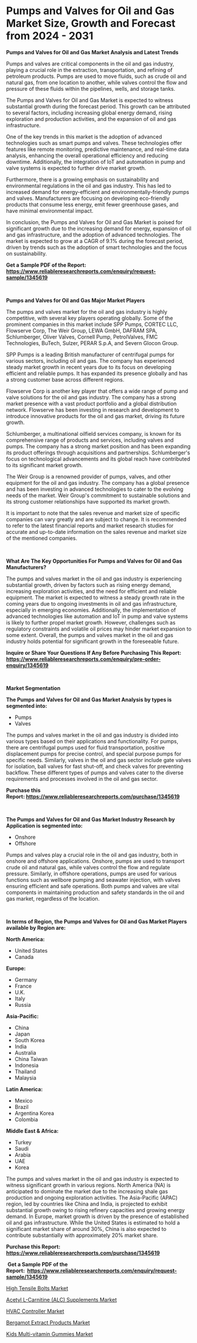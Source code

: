 <p><h1>Pumps and Valves for Oil and Gas Market Size, Growth and Forecast from 2024 - 2031</h1></p><p><strong>Pumps and Valves for Oil and Gas Market Analysis and Latest Trends</strong></p>
<p><p>Pumps and valves are critical components in the oil and gas industry, playing a crucial role in the extraction, transportation, and refining of petroleum products. Pumps are used to move fluids, such as crude oil and natural gas, from one location to another, while valves control the flow and pressure of these fluids within the pipelines, wells, and storage tanks.</p><p>The Pumps and Valves for Oil and Gas Market is expected to witness substantial growth during the forecast period. This growth can be attributed to several factors, including increasing global energy demand, rising exploration and production activities, and the expansion of oil and gas infrastructure.</p><p>One of the key trends in this market is the adoption of advanced technologies such as smart pumps and valves. These technologies offer features like remote monitoring, predictive maintenance, and real-time data analysis, enhancing the overall operational efficiency and reducing downtime. Additionally, the integration of IoT and automation in pump and valve systems is expected to further drive market growth.</p><p>Furthermore, there is a growing emphasis on sustainability and environmental regulations in the oil and gas industry. This has led to increased demand for energy-efficient and environmentally-friendly pumps and valves. Manufacturers are focusing on developing eco-friendly products that consume less energy, emit fewer greenhouse gases, and have minimal environmental impact.</p><p>In conclusion, the Pumps and Valves for Oil and Gas Market is poised for significant growth due to the increasing demand for energy, expansion of oil and gas infrastructure, and the adoption of advanced technologies. The market is expected to grow at a CAGR of 9.1% during the forecast period, driven by trends such as the adoption of smart technologies and the focus on sustainability.</p></p>
<p><strong>Get a Sample PDF of the Report:&nbsp; <a href="https://www.reliableresearchreports.com/enquiry/request-sample/1345619">https://www.reliableresearchreports.com/enquiry/request-sample/1345619</a></strong></p>
<p>&nbsp;</p>
<p><strong>Pumps and Valves for Oil and Gas Major Market Players</strong></p>
<p><p>The pumps and valves market for the oil and gas industry is highly competitive, with several key players operating globally. Some of the prominent companies in this market include SPP Pumps, CORTEC LLC, Flowserve Corp, The Weir Group, LEWA GmbH, DAFRAM SPA, Schlumberger, Oliver Valves, Cornell Pump, PetrolValves, FMC Technologies, BuTech, Sulzer, PERAR S.p.A, and Severn Glocon Group.</p><p>SPP Pumps is a leading British manufacturer of centrifugal pumps for various sectors, including oil and gas. The company has experienced steady market growth in recent years due to its focus on developing efficient and reliable pumps. It has expanded its presence globally and has a strong customer base across different regions.</p><p>Flowserve Corp is another key player that offers a wide range of pump and valve solutions for the oil and gas industry. The company has a strong market presence with a vast product portfolio and a global distribution network. Flowserve has been investing in research and development to introduce innovative products for the oil and gas market, driving its future growth.</p><p>Schlumberger, a multinational oilfield services company, is known for its comprehensive range of products and services, including valves and pumps. The company has a strong market position and has been expanding its product offerings through acquisitions and partnerships. Schlumberger's focus on technological advancements and its global reach have contributed to its significant market growth.</p><p>The Weir Group is a renowned provider of pumps, valves, and other equipment for the oil and gas industry. The company has a global presence and has been investing in advanced technologies to cater to the evolving needs of the market. Weir Group's commitment to sustainable solutions and its strong customer relationships have supported its market growth.</p><p>It is important to note that the sales revenue and market size of specific companies can vary greatly and are subject to change. It is recommended to refer to the latest financial reports and market research studies for accurate and up-to-date information on the sales revenue and market size of the mentioned companies.</p></p>
<p>&nbsp;</p>
<p><strong>What Are The Key Opportunities For Pumps and Valves for Oil and Gas Manufacturers?</strong></p>
<p><p>The pumps and valves market in the oil and gas industry is experiencing substantial growth, driven by factors such as rising energy demand, increasing exploration activities, and the need for efficient and reliable equipment. The market is expected to witness a steady growth rate in the coming years due to ongoing investments in oil and gas infrastructure, especially in emerging economies. Additionally, the implementation of advanced technologies like automation and IoT in pump and valve systems is likely to further propel market growth. However, challenges such as regulatory constraints and volatile oil prices may hinder market expansion to some extent. Overall, the pumps and valves market in the oil and gas industry holds potential for significant growth in the foreseeable future.</p></p>
<p><strong>Inquire or Share Your Questions If Any Before Purchasing This Report: <a href="https://www.reliableresearchreports.com/enquiry/pre-order-enquiry/1345619">https://www.reliableresearchreports.com/enquiry/pre-order-enquiry/1345619</a></strong></p>
<p>&nbsp;</p>
<p><strong>Market Segmentation</strong></p>
<p><strong>The Pumps and Valves for Oil and Gas Market Analysis by types is segmented into:</strong></p>
<p><ul><li>Pumps</li><li>Valves</li></ul></p>
<p><p>The pumps and valves market in the oil and gas industry is divided into various types based on their applications and functionality. For pumps, there are centrifugal pumps used for fluid transportation, positive displacement pumps for precise control, and special purpose pumps for specific needs. Similarly, valves in the oil and gas sector include gate valves for isolation, ball valves for fast shut-off, and check valves for preventing backflow. These different types of pumps and valves cater to the diverse requirements and processes involved in the oil and gas sector.</p></p>
<p><strong>Purchase this Report:&nbsp;<a href="https://www.reliableresearchreports.com/purchase/1345619">https://www.reliableresearchreports.com/purchase/1345619</a></strong></p>
<p>&nbsp;</p>
<p><strong>The Pumps and Valves for Oil and Gas Market Industry Research by Application is segmented into:</strong></p>
<p><ul><li>Onshore</li><li>Offshore</li></ul></p>
<p><p>Pumps and valves play a crucial role in the oil and gas industry, both in onshore and offshore applications. Onshore, pumps are used to transport crude oil and natural gas, while valves control the flow and regulate pressure. Similarly, in offshore operations, pumps are used for various functions such as wellbore pumping and seawater injection, with valves ensuring efficient and safe operations. Both pumps and valves are vital components in maintaining production and safety standards in the oil and gas market, regardless of the location.</p></p>
<p>&nbsp;</p>
<p><strong>In terms of Region, the Pumps and Valves for Oil and Gas Market Players available by Region are:</strong></p>
<p>
    <p> <strong> North America: </strong>
        <ul>
            <li>United States</li>
            <li>Canada</li>
        </ul>
        </p> 
    <p> <strong> Europe: </strong>
        <ul>
            <li>Germany</li>
            <li>France</li>
            <li>U.K.</li>
            <li>Italy</li>
            <li>Russia</li>
        </ul>
        </p> 
    <p> <strong> Asia-Pacific: </strong>
        <ul>
            <li>China</li>
            <li>Japan</li>
            <li>South Korea</li>
            <li>India</li>
            <li>Australia</li>
            <li>China Taiwan</li>
            <li>Indonesia</li>
            <li>Thailand</li>
            <li>Malaysia</li>
        </ul>
        </p> 
    <p> <strong> Latin America: </strong>
        <ul>
            <li>Mexico</li>
            <li>Brazil</li>
            <li>Argentina Korea</li>
            <li>Colombia</li>
        </ul>
        </p> 
    <p> <strong> Middle East & Africa: </strong>
        <ul>
            <li>Turkey</li>
            <li>Saudi</li>
            <li>Arabia</li>
            <li>UAE</li>
            <li>Korea</li>
        </ul>
    </p>
    </p>
<p><p>The pumps and valves market in the oil and gas industry is expected to witness significant growth in various regions. North America (NA) is anticipated to dominate the market due to the increasing shale gas production and ongoing exploration activities. The Asia-Pacific (APAC) region, led by countries like China and India, is projected to exhibit substantial growth owing to rising refinery capacities and growing energy demand. In Europe, market growth is driven by the presence of established oil and gas infrastructure. While the United States is estimated to hold a significant market share of around 30%, China is also expected to contribute substantially with approximately 20% market share.</p></p>
<p><strong>Purchase this Report: <a href="https://www.reliableresearchreports.com/purchase/1345619">https://www.reliableresearchreports.com/purchase/1345619</a></strong></p>
<p>&nbsp;<strong>Get a Sample PDF of the Report:&nbsp;&nbsp;<a href="https://www.reliableresearchreports.com/enquiry/request-sample/1345619">https://www.reliableresearchreports.com/enquiry/request-sample/1345619</a></strong></p>
<p><strong></strong></p>
<p><p><a href="https://github.com/YashRP12/Market-Research-Report-List-2/blob/main/high-tensile-bolts-market.md">High Tensile Bolts Market</a></p><p><a href="https://medium.com/@sarahhopkins94/acetyl-l-carnitine-alc-supplements-market-analysis-and-sze-forecasted-for-period-from-2023-to-65ffb8fc8fe6">Acetyl L-Carnitine (ALC) Supplements Market</a></p><p><a href="https://github.com/Chiragrp24/Market-Research-Report-List-2/blob/main/hvac-controller-market.md">HVAC Controller Market</a></p><p><a href="https://medium.com/@sarahhopkins94/bergamot-extract-products-market-insights-into-market-cagr-market-trends-and-growth-strategies-4398b1493466">Bergamot Extract Products Market</a></p><p><a href="https://medium.com/@sarahhopkins94/kids-multi-vitamin-gummies-market-size-market-outlook-and-market-forecast-2023-to-2030-a403b6397653">Kids Multi-vitamin Gummies Market</a></p></p>